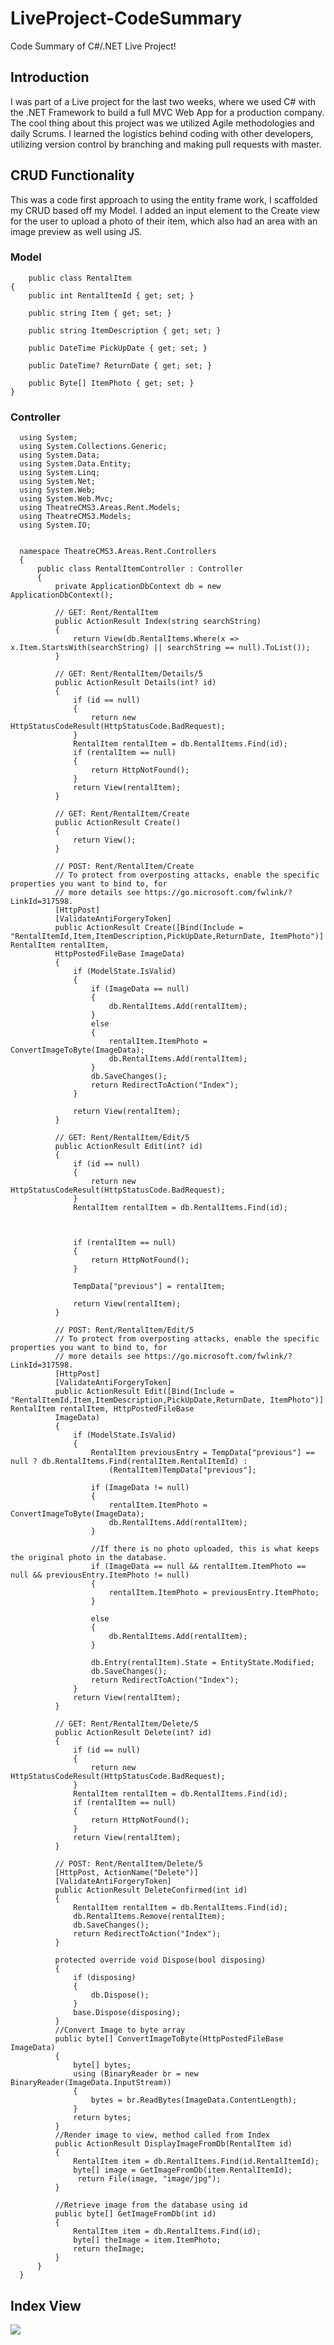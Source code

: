 # LiveProject-CodeSummary
Code Summary of C#/.NET Live Project!

## Introduction
I was part of a Live project for the last two weeks, where we used C# with the .NET Framework to build a full MVC Web App for a production company. The cool thing about this project was we utilized Agile methodologies and daily Scrums. I learned the logistics behind coding with other developers, utilizing version control by branching and making pull requests with master.

## CRUD Functionality
This was a code first approach to using the entity frame work, I scaffolded my CRUD based off my Model. I added an input element to the Create view for the user to upload a photo of their item, which also had an area with an image preview as well using JS.

### Model
        public class RentalItem
    {
        public int RentalItemId { get; set; }

        public string Item { get; set; }

        public string ItemDescription { get; set; }

        public DateTime PickUpDate { get; set; }

        public DateTime? ReturnDate { get; set; }

        public Byte[] ItemPhoto { get; set; }
    }
    
### Controller
      using System;
      using System.Collections.Generic;
      using System.Data;
      using System.Data.Entity;
      using System.Linq;
      using System.Net;
      using System.Web;
      using System.Web.Mvc;
      using TheatreCMS3.Areas.Rent.Models;
      using TheatreCMS3.Models;
      using System.IO;


      namespace TheatreCMS3.Areas.Rent.Controllers
      {
          public class RentalItemController : Controller
          {
              private ApplicationDbContext db = new ApplicationDbContext();

              // GET: Rent/RentalItem
              public ActionResult Index(string searchString)
              {             
                  return View(db.RentalItems.Where(x => x.Item.StartsWith(searchString) || searchString == null).ToList());
              }

              // GET: Rent/RentalItem/Details/5
              public ActionResult Details(int? id)
              {
                  if (id == null)
                  {
                      return new HttpStatusCodeResult(HttpStatusCode.BadRequest);
                  }
                  RentalItem rentalItem = db.RentalItems.Find(id);
                  if (rentalItem == null)
                  {
                      return HttpNotFound();
                  }
                  return View(rentalItem);
              }

              // GET: Rent/RentalItem/Create
              public ActionResult Create()
              {
                  return View();
              }

              // POST: Rent/RentalItem/Create
              // To protect from overposting attacks, enable the specific properties you want to bind to, for 
              // more details see https://go.microsoft.com/fwlink/?LinkId=317598.
              [HttpPost]
              [ValidateAntiForgeryToken]
              public ActionResult Create([Bind(Include = "RentalItemId,Item,ItemDescription,PickUpDate,ReturnDate, ItemPhoto")] RentalItem rentalItem, 
              HttpPostedFileBase ImageData)
              {
                  if (ModelState.IsValid)
                  {
                      if (ImageData == null)
                      {                    
                          db.RentalItems.Add(rentalItem);
                      }
                      else
                      {
                          rentalItem.ItemPhoto = ConvertImageToByte(ImageData);
                          db.RentalItems.Add(rentalItem);
                      }
                      db.SaveChanges();
                      return RedirectToAction("Index");
                  }

                  return View(rentalItem);
              }

              // GET: Rent/RentalItem/Edit/5
              public ActionResult Edit(int? id)
              {
                  if (id == null)
                  {
                      return new HttpStatusCodeResult(HttpStatusCode.BadRequest);
                  }
                  RentalItem rentalItem = db.RentalItems.Find(id);



                  if (rentalItem == null)
                  {
                      return HttpNotFound();
                  }

                  TempData["previous"] = rentalItem;

                  return View(rentalItem);
              }

              // POST: Rent/RentalItem/Edit/5
              // To protect from overposting attacks, enable the specific properties you want to bind to, for 
              // more details see https://go.microsoft.com/fwlink/?LinkId=317598.
              [HttpPost]
              [ValidateAntiForgeryToken]
              public ActionResult Edit([Bind(Include = "RentalItemId,Item,ItemDescription,PickUpDate,ReturnDate, ItemPhoto")] RentalItem rentalItem, HttpPostedFileBase
              ImageData)
              {
                  if (ModelState.IsValid)
                  {
                      RentalItem previousEntry = TempData["previous"] == null ? db.RentalItems.Find(rentalItem.RentalItemId) :
                          (RentalItem)TempData["previous"];

                      if (ImageData != null)
                      {
                          rentalItem.ItemPhoto = ConvertImageToByte(ImageData);
                          db.RentalItems.Add(rentalItem);
                      }

                      //If there is no photo uploaded, this is what keeps the original photo in the database.
                      if (ImageData == null && rentalItem.ItemPhoto == null && previousEntry.ItemPhoto != null)
                      {
                          rentalItem.ItemPhoto = previousEntry.ItemPhoto;
                      }

                      else
                      {
                          db.RentalItems.Add(rentalItem);
                      }

                      db.Entry(rentalItem).State = EntityState.Modified;
                      db.SaveChanges();
                      return RedirectToAction("Index");
                  }
                  return View(rentalItem);
              }

              // GET: Rent/RentalItem/Delete/5
              public ActionResult Delete(int? id)
              {
                  if (id == null)
                  {
                      return new HttpStatusCodeResult(HttpStatusCode.BadRequest);
                  }
                  RentalItem rentalItem = db.RentalItems.Find(id);
                  if (rentalItem == null)
                  {
                      return HttpNotFound();
                  }
                  return View(rentalItem);
              }

              // POST: Rent/RentalItem/Delete/5
              [HttpPost, ActionName("Delete")]
              [ValidateAntiForgeryToken]
              public ActionResult DeleteConfirmed(int id)
              {
                  RentalItem rentalItem = db.RentalItems.Find(id);
                  db.RentalItems.Remove(rentalItem);
                  db.SaveChanges();
                  return RedirectToAction("Index");
              }

              protected override void Dispose(bool disposing)
              {
                  if (disposing)
                  {
                      db.Dispose();
                  }
                  base.Dispose(disposing);
              }
              //Convert Image to byte array
              public byte[] ConvertImageToByte(HttpPostedFileBase ImageData)
              {
                  byte[] bytes;
                  using (BinaryReader br = new BinaryReader(ImageData.InputStream))
                  {
                      bytes = br.ReadBytes(ImageData.ContentLength);
                  }
                  return bytes;
              }
              //Render image to view, method called from Index
              public ActionResult DisplayImageFromDb(RentalItem id)
              {
                  RentalItem item = db.RentalItems.Find(id.RentalItemId);
                  byte[] image = GetImageFromDb(item.RentalItemId);         
                   return File(image, "image/jpg");
              }

              //Retrieve image from the database using id
              public byte[] GetImageFromDb(int id)
              {
                  RentalItem item = db.RentalItems.Find(id);
                  byte[] theImage = item.ItemPhoto;
                  return theImage;
              }
          }
      }
      
## Index View
![](img/Index.png)


